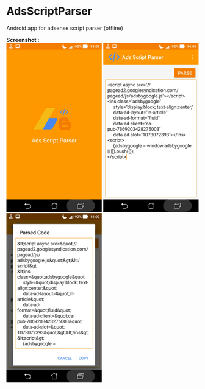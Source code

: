 # AdsScriptParser
Android app for adsense script parser (offline)

<b>Screenshot :</b><br>
<img src="https://raw.githubusercontent.com/Hendriyawan/AdsScriptParser/master/screenshot/Screenshot_20180402-140146.jpg" width="250"> <img src="https://raw.githubusercontent.com/Hendriyawan/AdsScriptParser/master/screenshot/Screenshot_20180402-140158.jpg" width="250"> <img src="https://raw.githubusercontent.com/Hendriyawan/AdsScriptParser/master/screenshot/Screenshot_20180402-140207.jpg" width="250">
